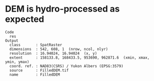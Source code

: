 # DEM is hydro-processed as expected

    Code
      res
    Output
      class       : SpatRaster 
      dimensions  : 542, 608, 1  (nrow, ncol, nlyr)
      resolution  : 16.94024, 16.94024  (x, y)
      extent      : 158133.8, 168433.5, 953690, 962871.6  (xmin, xmax, ymin, ymax)
      coord. ref. : NAD83(CSRS) / Yukon Albers (EPSG:3579) 
      source      : FilledDEM.tif 
      name        : FilledDEM 

